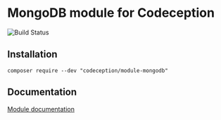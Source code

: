 # MongoDB module for Codeception

![Build Status](https://github.com/Codeception/module-mongodb/workflows/CI/badge.svg)

## Installation

```
composer require --dev "codeception/module-mongodb"
```

## Documentation

<a href="https://codeception.com/docs/modules/MongoDb">Module documentation</a>
